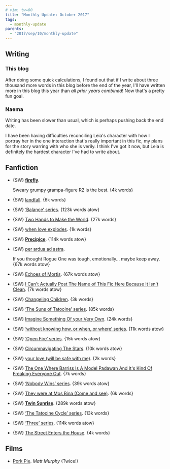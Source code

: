 ```yaml
---
# vim: tw=80
title: "Monthly Update: October 2017"
tags:
  - monthly-update
parents:
  - "2017/sep/10/monthly-update"
---
```


## Writing

### This blog

After doing some quick calculations, I found out that if I write about three
thousand more words in this blog before the end of the year, I'll have written
more in this blog this year than _all prior years combined_! Now that's a pretty
fun goal.

### Naema

Writing has been slower than usual, which is perhaps pushing back the end date.

I have been having difficulties reconciling Leia's character with how I portray
her in the one interaction that's really important in this fic, my plans for the
story warring with who she is verily. I think I've got it now, but Leia is
definitely the hardest character I've had to write about.

## Fanfiction

 - {SW} **[firefly](https://archiveofourown.org/works/9164014)**.

   Sweary grumpy grampa-figure R2 is the best. {4k words}

 - {SW} [landfall](https://archiveofourown.org/works/5600413). {6k words}
 - {SW} [‘Balance’ series](https://archiveofourown.org/series/131172). {123k words atow}
 - {SW} [Two Hands to Make the World](https://archiveofourown.org/works/5687815). {27k words}
 - {SW} [when love explodes](https://archiveofourown.org/works/5793757). {1k words}
 - {SW} **[Precipice](https://archiveofourown.org/works/8270582)**. {114k words atow}

 - {SW} [per ardua ad astra](https://archiveofourown.org/works/9223013).

   If you thought Rogue One was tough, emotionally… maybe keep away.
   {67k words atow}

 - {SW} [Echoes of Mortis](https://archiveofourown.org/works/6082215). {67k words atow}
 - {SW} [I Can't Actually Post The Name of This Fic Here Because It Isn't Clean](https://archiveofourown.org/works/7348051). {7k words atow}
 - {SW} [Changeling Children](https://archiveofourown.org/works/6420604). {3k words}
 - {SW} [‘The Suns of Tatooine’ series](https://archiveofourown.org/series/345257). {85k words}
 - {SW} [Imagine Something Of your Very Own](https://archiveofourown.org/works/5549042). {24k words}
 - {SW} [‘without knowing how, or when, or where‘ series](https://archiveofourown.org/series/738735). {11k words atow}
 - {SW} [‘Open Fire’ series](https://archiveofourown.org/series/597679). {15k words atow}
 - {SW} [Circumnavigating The Stars](https://archiveofourown.org/works/6391396). {10k words atow}
 - {SW} [your love (will be safe with me)](https://archiveofourown.org/works/5694505). {2k words}
 - {SW} [The One Where Barriss Is A Model Padawan And It's Kind Of Freaking Everyone Out](https://archiveofourown.org/works/3947530). {7k words}
 - {SW} [‘Nobody Wins’ series](https://archiveofourown.org/series/445195). {39k words atow}
 - {SW} [They were at Mos Bina (Come and see)](https://archiveofourown.org/works/5896798). {6k words}
 - {SW} **[Twin Sunrise](https://archiveofourown.org/works/5162474)**. {289k words atow}
 - {SW} [‘The Tatooine Cycle’ series](https://archiveofourown.org/series/8580). {13k words}
 - {SW} [‘Three’ series](https://archiveofourown.org/series/385267). {114k words atow}
 - {SW} [The Street Enters the House](https://archiveofourown.org/works/5660950). {4k words}

## Films

 - [Pork Pie](https://en.wikipedia.org/wiki/Pork_Pie_%28film%29).
   _Matt Murphy_ (Twice!)

